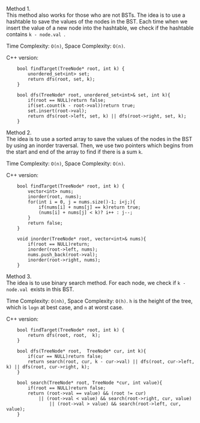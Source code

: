 Method 1.\
This method also works for those who are not BSTs. The idea is to use a hashtable to save the values of the nodes in the BST. Each time when we insert the value of a new node into the hashtable, we check if the hashtable contains `k - node.val `.

Time Complexity: `O(n)`, Space Complexity: `O(n)`.

C++ version:

```
    bool findTarget(TreeNode* root, int k) {
        unordered_set<int> set;
        return dfs(root, set, k);
    }

    bool dfs(TreeNode* root, unordered_set<int>& set, int k){
        if(root == NULL)return false;
        if(set.count(k - root->val))return true;
        set.insert(root->val);
        return dfs(root->left, set, k) || dfs(root->right, set, k);
    }
```

Method 2.\
The idea is to use a sorted array to save the values of the nodes in the BST by using an inorder traversal. Then, we use two pointers which begins from the start and end of the array to find if there is a sum `k`.

Time Complexity: `O(n)`, Space Complexity: `O(n)`.


C++ version:

```
    bool findTarget(TreeNode* root, int k) {
        vector<int> nums;
        inorder(root, nums);
        for(int i = 0, j = nums.size()-1; i<j;){
            if(nums[i] + nums[j] == k)return true;
            (nums[i] + nums[j] < k)? i++ : j--;
        }
        return false;
    }

    void inorder(TreeNode* root, vector<int>& nums){
        if(root == NULL)return;
        inorder(root->left, nums);
        nums.push_back(root->val);
        inorder(root->right, nums);
    }
```

Method 3.\
The idea is to use binary search method. For each node, we check if `k - node.val `exists in this BST.

Time Complexity: `O(nh)`, Space Complexity: `O(h)`. `h` is the height of the tree, which is `logn` at best case, and `n` at worst case.


C++ version:

```
    bool findTarget(TreeNode* root, int k) {
        return dfs(root, root,  k);
    }

    bool dfs(TreeNode* root,  TreeNode* cur, int k){
        if(cur == NULL)return false;
        return search(root, cur, k - cur->val) || dfs(root, cur->left, k) || dfs(root, cur->right, k);
    }

    bool search(TreeNode* root, TreeNode *cur, int value){
        if(root == NULL)return false;
        return (root->val == value) && (root != cur)
            || (root->val < value) && search(root->right, cur, value)
                || (root->val > value) && search(root->left, cur, value);
    }
```